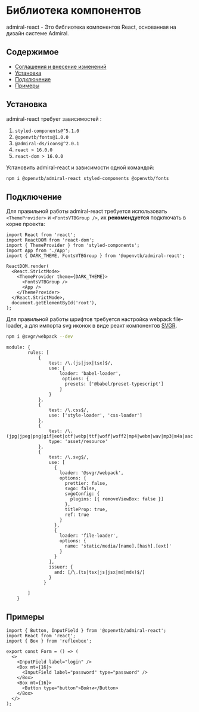 # Библиотека компонентов

admiral-react - Это библиотека компонентов React, основанная на дизайн системе Admiral.

## Содержимое

- [Соглашения и внесение изменений](CONTRIBUTING.md)
- [Установка](#Установка)
- [Подключение](#Подключение)
- [Примеры](#Примеры)

## Установка

admiral-react требует зависимостей :

1. `styled-components@^5.1.0`
2. `@openvtb/fonts@1.0.0`
3. `@admiral-ds/icons@^2.0.1`
4. `react > 16.0.0`
5. `react-dom > 16.0.0`

Установить admiral-react и зависимости одной командой:

```sh
npm i @openvtb/admiral-react styled-components @openvtb/fonts
```

## Подключение

Для правильной работы admiral-react требуется использовать `<ThemeProvider>` и `<FontsVTBGroup />`, их **рекомендуется** подключать в корне проекта:

```tsx
import React from 'react';
import ReactDOM from 'react-dom';
import { ThemeProvider } from 'styled-components';
import App from './App';
import { DARK_THEME, FontsVTBGroup } from '@openvtb/admiral-react';

ReactDOM.render(
  <React.StrictMode>
    <ThemeProvider theme={DARK_THEME}>
      <FontsVTBGroup />
      <App />
    </ThemeProvider>
  </React.StrictMode>,
  document.getElementById('root'),
);
```

Для правильной работы шрифтов требуется настройка webpack file-loader,
а для импорта svg иконок в виде реакт компонентов [SVGR](https://github.com/gregberge/svgr/tree/main/packages/webpack).

```sh
npm i @svgr/webpack --dev
```

```
module: {
        rules: [
            {
                test: /\.(js|jsx|tsx)$/,
                use: {
                    loader: 'babel-loader',
                     options: {
                      presets: ['@babel/preset-typescript']
                    }
                }
            },
            {
                test: /\.css$/,
                use: ['style-loader', 'css-loader']
            },
            {
                test: /\.(jpg|jpeg|png|gif|eot|otf|webp|ttf|woff|woff2|mp4|webm|wav|mp3|m4a|aac|oga)$/,
                type: 'asset/resource'
            },
            {
                test: /\.svg$/,
                use: [
                  {
                    loader: '@svgr/webpack',
                    options: {
                      prettier: false,
                      svgo: false,
                      svgoConfig: {
                        plugins: [{ removeViewBox: false }]
                      },
                      titleProp: true,
                      ref: true
                    }
                  },
                  {
                    loader: 'file-loader',
                    options: {
                      name: 'static/media/[name].[hash].[ext]'
                    }
                  }
                ],
                issuer: {
                  and: [/\.(ts|tsx|js|jsx|md|mdx)$/]
                }
              }
        
        ]
    }
```

## Примеры

```tsx
import { Button, InputField } from '@openvtb/admiral-react';
import React from 'react';
import { Box } from 'reflexbox';

export const Form = () => (
  <>
    <InputField label="login" />
    <Box mt={16}>
      <InputField label="password" type="password" />
    </Box>
    <Box mt={16}>
      <Button type="button">Войти</Button>
    </Box>
  </>
);
```
